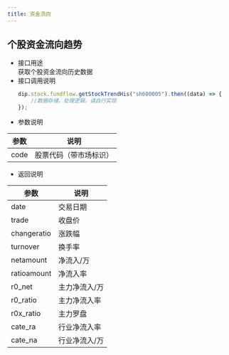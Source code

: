 ```yaml
---
title: 资金流向
---
```


## 个股资金流向趋势

-   接口用途  
     获取个股资金流向历史数据
-   接口调用说明
    ```javascript
    dip.stock.fundflow.getStockTrendHis("sh600005").then((data) => {
        //数据存储、处理逻辑，请自行实现
    });
    ```
-   参数说明
<table>
    <thead><tr><th>参数</th><th>说明</th></tr></thead>
    <tbody>
        <tr><td>code</td><td>股票代码（带市场标识）</td></tr>
    </tbody>
</table>

-   返回说明
<table>
       <thead><tr><th>参数</th><th>说明</th></tr></thead>
       <tbody>
           <tr><td>date</td><td>交易日期</td></tr>
           <tr><td>trade</td><td>收盘价</td></tr>
           <tr><td>changeratio</td><td>涨跌幅</td></tr>
           <tr><td>turnover</td><td>换手率</td></tr>
           <tr><td>netamount</td><td>净流入/万</td></tr>
		   <tr><td>ratioamount</td><td>净流入率</td></tr>
		   <tr><td>r0_net</td><td>主力净流入/万</td></tr>
		   <tr><td>r0_ratio</td><td>主力净流入率</td></tr>
		   <tr><td>r0x_ratio</td><td>主力罗盘</td></tr>
		   <tr><td>cate_ra</td><td>行业净流入率</td></tr>
		   <tr><td>cate_na</td><td>行业净流入/万</td></tr>
       </tbody>
   </table>
